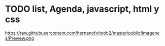# TODO list, Agenda, javascript, html y css
https://raw.githubusercontent.com/hernanofx/todo2/master/public/imagenes/Preview.png
